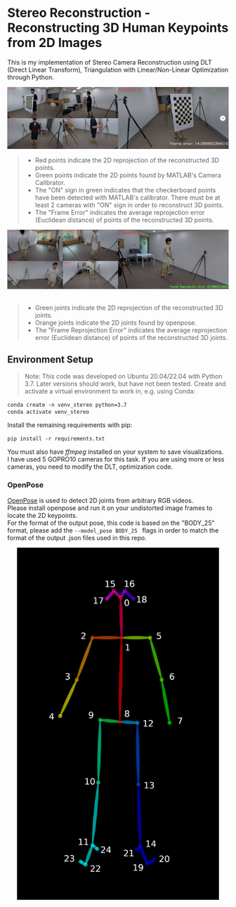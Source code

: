 # Stereo Reconstruction - Reconstructing 3D Human Keypoints from 2D Images
This is my implementation of Stereo Camera Reconstruction using DLT (Direct Linear Transform), Triangulation with Linear/Non-Linear Optimization through Python. <br/> 

![Stereo Reconstruction Final Results](git_images/checkerboard_result.png)<br/>
> - Red points indicate the 2D reprojection of the reconstructed 3D points. <br/>
> - Green points indicate the 2D points found by MATLAB's Camera Calibrator.<br/> 
> - The "ON" sign in green indicates that the checkerboard points have been detected with MATLAB's calibrator. There must be at least 2 cameras with "ON" sign in order to reconstruct 3D points.<br/> 
> - The "Frame Error" indicates the average reprojection error (Euclidean distance) of points of the reconstructed 3D points. <br/>

![Stereo Reconstruction Final Results](git_images/openpose_result.png)<br/><br/> 
> - Green joints indicate the 2D reprojection of the reconstructed 3D joints. <br/>
> - Orange joints indicate the 2D joints found by openpose.<br/> 
> - The "Frame Reprojection Error" indicates the average reprojection error (Euclidean distance) of points of the reconstructed 3D joints. <br/>

## Environment Setup
> Note: This code was developed on Ubuntu 20.04/22.04 with Python 3.7. Later versions should work, but have not been tested.
Create and activate a virtual environment to work in, e.g. using Conda:

```
conda create -n venv_stereo python=3.7
conda activate venv_stereo
```
Install the remaining requirements with pip:
```
pip install -r requirements.txt
```

You must also have _ffmpeg_ installed on your system to save visualizations. <br/>
I have used 5 GOPRO10 cameras for this task. If you are using more or less cameras, you need to modify the DLT, optimization code. 

### OpenPose
[OpenPose](https://github.com/CMU-Perceptual-Computing-Lab/openpose) is used to detect 2D joints from arbitrary RGB videos.<br/>
 Please install openpose and run it on your undistorted image frames to locate the 2D keypoints. <br/> 
 For the format of the output pose, this code is based on the "BODY_25" format, please add the ```--model_pose BODY_25 ``` flags in order to match the format of the output .json files used in this repo. <br/>

<p align="center">
  <img width="460" src="git_images/keypoints_pose_25.png">
</p>

